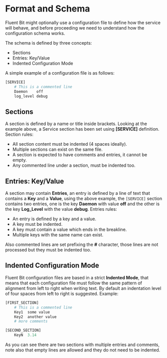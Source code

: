 # Format and Schema

Fluent Bit might optionally use a configuration file to define how the service will behave, and before proceeding we need to understand how the configuration schema works. 

The schema is defined by three concepts:

* Sections
* Entries: Key/Value
* Indented Configuration Mode

A simple example of a configuration file is as follows:

```python
[SERVICE]
    # This is a commented line
    Daemon    off
    log_level debug
```

## Sections <a id="sections"></a>

A section is defined by a name or title inside brackets. Looking at the example above, a Service section has been set using **\[SERVICE\]** definition. Section rules:

* All section content must be indented \(4 spaces ideally\).
* Multiple sections can exist on the same file.
* A section is expected to have comments and entries, it cannot be empty.
* Any commented line under a section, must be indented too.

## Entries: Key/Value <a id="entries_kv"></a>

A section may contain **Entries**, an entry is defined by a line of text that contains a **Key** and a **Value**, using the above example, the `[SERVICE]` section contains two entries, one is the key **Daemon** with value **off** and the other is the key **Log\_Level** with the value **debug**. Entries rules:

* An entry is defined by a key and a value.
* A key must be indented.
* A key must contain a value which ends in the breakline.
* Multiple keys with the same name can exist.

Also commented lines are set prefixing the **\#** character, those lines are not processed but they must be indented too.

## Indented Configuration Mode <a id="indented_mode"></a>

Fluent Bit configuration files are based in a strict **Indented Mode**, that means that each configuration file must follow the same pattern of alignment from left to right when writing text. By default an indentation level of four spaces from left to right is suggested. Example:

```python
[FIRST_SECTION]
    # This is a commented line
    Key1  some value
    Key2  another value
    # more comments

[SECOND_SECTION]
    KeyN  3.14
```

As you can see there are two sections with multiple entries and comments, note also that empty lines are allowed and they do not need to be indented.

